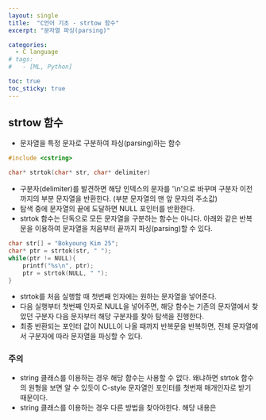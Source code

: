 ```yaml
---
layout: single
title:  "C언어 기초 - strtow 함수"
excerpt: "문자열 파싱(parsing)"

categories:
  - C language
# tags:
#   - [ML, Python]

toc: true
toc_sticky: true
---
```


## strtow 함수
- 문자열을 특정 문자로 구분하여 파싱(parsing)하는 함수

```c
#include <cstring>

char* strtok(char* str, char* delimiter)
```

- 구분자(delimiter)를 발견하면 해당 인덱스의 문자를 '\n'으로 바꾸며 구분자 이전까지의 부분 문자열을 반환한다. (부분 문자열의 맨 앞 문자의 주소값)
- 탐색 중에 문자열의 끝에 도달하면 NULL 포인터를 반환한다.
- strtok 함수는 단독으로 모든 문자열을 구분하는 함수는 아니다. 아래와 같은 반복문을 이용하여 문자열을 처음부터 끝까지 파싱(parsing)할 수 있다.

```c
char str[] = "Bokyoung Kim 25";
char* ptr = strtok(str, " ");
while(ptr != NULL){
    printf("%s\n", ptr);
    ptr = strtok(NULL, " ");
}
```

- strtok를 처음 실행할 때 첫번째 인자에는 원하는 문자열을 넣어준다.
- 다음 실행부터 첫번째 인자로 NULL을 넣어주면, 해당 함수는 기존의 문자열에서 찾았던 구분자 다음 문자부터 해당 구분자를 찾아 탐색을 진행한다.
- 최종 반환되는 포인터 값이 NULL이 나올 때까지 반복문을 반복하면, 전체 문자열에서 구분자에 따라 문자열을 파싱할 수 있다.

### 주의
- string 클래스를 이용하는 경우 해당 함수는 사용할 수 없다. 왜냐하면 strtok 함수의 원형을 보면 알 수 있듯이 C-style 문자열인 포인터를 첫번재 매개인자로 받기 때문이다.
- string 클래스를 이용하는 경우 다른 방법을 찾아야한다. 해당 내용은 
